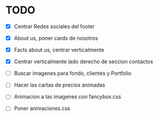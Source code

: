 # TODO
  * [x] Centrar Redes sociales del footer
  * [x] About us, poner cards de nosotros
  * [x] Facts about us, centrar verticalmente
  * [x] Centrar verticalmente lado derecho de seccion contactos
  * [ ] Buscar imagenes para fondo, clientes y Portfolio
  
  * [ ] Hacer las cartas de precios animadas  
  
  * [ ] Animacion a las imagenes con fancybox.css
  * [ ] Poner animaciones.css